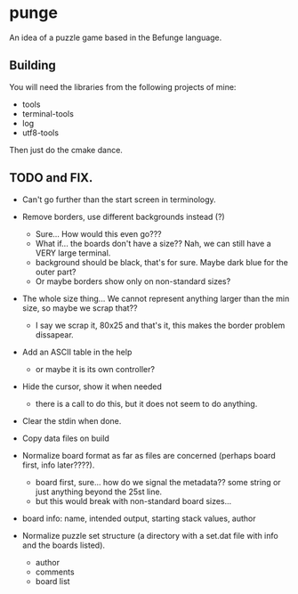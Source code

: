 # punge

An idea of a puzzle game based in the Befunge language.

## Building

You will need the libraries from the following projects of mine:

- tools
- terminal-tools
- log
- utf8-tools

Then just do the cmake dance.

## TODO and FIX.

- Can't go further than the start screen in terminology.
- Remove borders, use different backgrounds instead (?)
	- Sure... How would this even go???
	- What if... the boards don't have a size?? Nah, we can still have a VERY large terminal.
	- background should be black, that's for sure. Maybe dark blue for the outer part?
	- Or maybe borders show only on non-standard sizes?
- The whole size thing... We cannot represent anything larger than the min size, so maybe we scrap that?? 
	- I say we scrap it, 80x25 and that's it, this makes the border problem dissapear.
- Add an ASCII table in the help
	- or maybe it is its own controller?
- Hide the cursor, show it when needed
	- there is a call to do this, but it does not seem to do anything.
- Clear the stdin when done.
- Copy data files on build

- Normalize board format as far as files are concerned (perhaps board first, info later????).
	- board first, sure... how do we signal the metadata?? some string or just anything beyond the 25st line.
	- but this would break with non-standard board sizes...
- board info: name, intended output, starting stack values, author
- Normalize puzzle set structure (a directory with a set.dat file with info and the boards listed).
	- author
	- comments
	- board list

